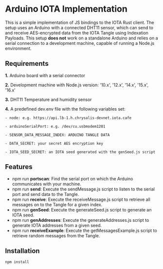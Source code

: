 # Arduino IOTA Implementation

This is a simple implementation of JS bindings to the IOTA Rust client. The setup uses an Arduino with a connected DHT11 sensor,
which can send to and receive AES-encrypted data from the IOTA Tangle using Indexation Payloads. This setup **does not** work on a standalone
Arduino and relies on a serial connection to a development machine, capable of running a Node.js environment.

## Requirements

**1.** Arduino board with a serial connector

**2.** Development machine with Node.js version: '10.x', '12.x', '14.x', '15.x', '16.x'

**3.** DHT11 Temperature and humidity sensor

**4.** A predefined dev.env file with the following variables set:

    - node: e.g. https://api.lb-1.h.chrysalis-devnet.iota.cafe

    - arduinoSerialPort: e.g. /dev/cu.usbmodem1201

    - SENSOR_DATA_MESSAGE_INDEX: ARDUINO TANGLE DATA

    - DATA_SECRET: your secret AES encryption key

    - IOTA_SEED_SECRET: an IOTA seed generated with the genSeed.js script

## Features

- npm run **portscan**: Find the serial port on which the Arduino communicates with your machine.
- npm run **send**: Execute the sendMessage.js script to listen to the serial port and send data to the Tangle.
- npm run **receive**: Execute the receiveMessage.js script to retrieve all messages on to the Tangle for a given index.
- npm run **genSeed**: Execute the generateSeed.js script to generate an IOTA seed.
- npm run **genAddresses**: Execute the generateAddresses.js script to generate IOTA addresses from a given seed.
- npm run **receiveExample**: Execute the getMessagesExample.js script to retrieve random messages from the Tangle.

## Installation

```
npm install
```
